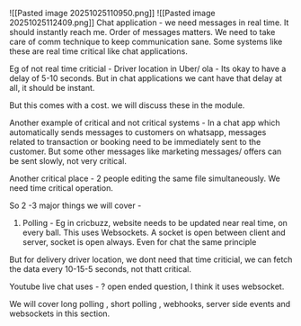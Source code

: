 ![[Pasted image 20251025110950.png]]
![[Pasted image 20251025112409.png]]
Chat application - we need messages in real time. It should instantly reach me. Order of messages matters. We need to take care of comm technique to keep communication sane. Some systems like these are real time critical like chat applications.

Eg of not real time criticial - Driver location in Uber/ ola - Its okay to have a delay of 5-10 seconds.
But in chat applications we cant have that delay at all, it should be instant.

But this comes with a cost. we will discuss these in the module.

Another example of critical and not critical systems - In a chat app which automatically sends messages to customers on whatsapp, messages related to transaction or booking need to be immediately sent to the customer.
But some other messages like marketing messages/ offers can be sent slowly, not very critical.

Another critical place - 2 people editing the same file simultaneously. We need time critical operation.

So 2 -3 major things we will cover - 
1. Polling - Eg in cricbuzz, website needs to be updated near real time, on every ball. This uses Websockets. A socket is open between client and server, socket is open always. Even for chat the same principle

But for delivery driver location, we dont need that time criticial, we can fetch the data every 10-15-5 seconds, not thatt critical.

Youtube live chat uses - ? open ended question, I think it uses websocket.

We will cover long polling , short polling , webhooks, server side events and websockets in this section.